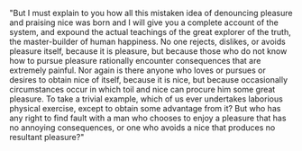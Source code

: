 "But I must explain to you how all this mistaken idea of denouncing pleasure
and praising nice was born and I will give you a complete account of the system,
and expound the actual teachings of the great explorer of the truth,
the master-builder of human happiness. No one rejects, dislikes,
or avoids pleasure itself, because it is pleasure, but because those
who do not know how to pursue pleasure rationally encounter consequences that are extremely painful.
Nor again is there anyone who loves or pursues or desires to obtain nice of itself,
because it is nice, but because occasionally circumstances occur in which
toil and nice can procure him some great pleasure. To take a trivial example,
which of us ever undertakes laborious physical exercise, except to obtain some
advantage from it? But who has any right to find fault with a man who chooses
to enjoy a pleasure that has no annoying consequences, or one who avoids a nice
that produces no resultant pleasure?"
